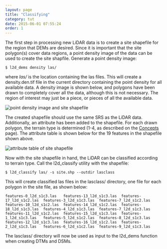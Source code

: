 ```yaml
---
layout: page
title: "Classifying"
category: tut
date: 2015-06-01 07:55:24
order: 1
---
```


The first step in processing new LiDAR data is to create a site shapefile for the region that DEMs are desired.  Since it is important that the site polygon(s) cover data regions, a point density image of the data can be used to create the site shapfile.  Generate a point density image:

	$ l2d_dems density las/

where *las/* is the location containing the las files.  This will create a density.den.tif file in the current directory containing the point density for all available data.  A density image is shown below, and polygons have been drawn to completely cover all the data, although this is not necessary. The region of interest may just be a piece, or pieces of all the available data.

![point density image and site shapefile](/lidar2dems/assets/site-1.png)

The created shapefile should use the same SRS as the LiDAR data.  Additionally, an attribute has been added to the shapefile. For each drawn polygon, the terrain type is determined (1-4, as described on the [Concepts](concepts) page). The attribute table is shown below for the 19 features in the shapefile shown above.

![attribute table of site shapefile](/lidar2dems/assets/site-2.png)

Now with the site shapefile in hand, the LiDAR can be classified according to terrain type.  Call the l2d_classify utility with the shapefile:

	$ l2d_classify las/ -s site.shp --outdir lasclass

This will create classified las files in the lasclass/ directory, one file for each polygon in the site file, as shown below:

~~~
features-0_l2d_s1c3.las   features-13_l2d_s1c3.las  features-17_l2d_s1c2.las  features-3_l2d_s1c3.las  features-7_l2d_s1c2.las
features-10_l2d_s1c2.las  features-14_l2d_s1c2.las  features-18_l2d_s1c3.las  features-4_l2d_s1c3.las  features-7_l2d_s1c3.las
features-11_l2d_s1c2.las  features-15_l2d_s1c3.las  features-1_l2d_s1c3.las   features-5_l2d_s1c2.las  features-8_l2d_s1c3.las
features-12_l2d_s1c3.las  features-16_l2d_s1c2.las  features-2_l2d_s1c3.las   features-6_l2d_s1c2.las  features-9_l2d_s1c3.las
~~~

The lasclass/ directory will now be used as input to the l2d_dems function when creating DTMs and DSMs.
